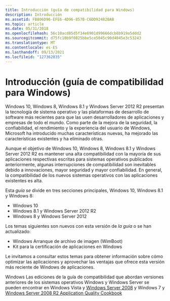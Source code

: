 ```yaml
---
title: Introducción (guía de compatibilidad para Windows)
description: Introducción
ms.assetid: FB806D96-EFE6-4D96-857B-C6DD92482BAB
ms.topic: article
ms.date: 05/31/2018
ms.openlocfilehash: 56c10acd85d5f34e6901d99666dcb8b919a5ddd2
ms.sourcegitcommit: d75fc10b9f0825bbe5ce5045c90d4045e3c53243
ms.translationtype: MT
ms.contentlocale: es-ES
ms.lasthandoff: 09/13/2021
ms.locfileid: "127362835"
---
```

# <a name="introduction-compatibility-cookbook-for-windows"></a>Introducción (guía de compatibilidad para Windows)

Windows 10, Windows 8, Windows 8.1 y Windows Server 2012 R2 presentan la tecnología de sistema operativo y las plataformas de desarrollo de software más recientes para que las usen desarrolladores de aplicaciones y empresas de todo el mundo. Como parte de la mejora de la seguridad, la confiabilidad, el rendimiento y la experiencia del usuario de Windows, Microsoft ha introducido muchas características nuevas, ha mejorado las características existentes y ha eliminado otras.

Aunque el objetivo de Windows 10, Windows 8, Windows 8.1 y Windows Server 2012 R2 es mantener una alta compatibilidad con la mayoría de sus aplicaciones respectivas escritas para sistemas operativos publicados anteriormente, algunas interrupciones de compatibilidad son inevitables debido a innovaciones, mayor seguridad y mayor confiabilidad. En general, la compatibilidad de los nuevos sistemas operativos con las aplicaciones existentes es alta.

Esta *guía se* divide en tres secciones principales, Windows 10, Windows 8.1 y Windows 8:

-   Windows 10
-   Windows 8.1 y Windows Server 2012 R2
-   Windows 8 y Windows Server 2012

Los temas siguientes son nuevos con esta versión de *la guía* o se han actualizado:

-   Windows Arranque de archivo de imagen (WimBoot)
-   Kit para la certificación de aplicaciones en Windows

Le invitamos a consultar estos temas para obtener información sobre cómo optimizar las aplicaciones y aprovechar las ventajas que ofrece esta versión más reciente de Windows de aplicaciones.

Windows Las ediciones de la guía de compatibilidad que abordan versiones anteriores de los sistemas operativos Windows y Windows Server se pueden encontrar en Windows Vista y [Windows Server 2008](/previous-versions/bb757005(v=msdn.10)) y Windows 7 y [Windows Server 2008 R2 Application Quality Cookbook](/windows/desktop/Win7AppQual/windows-7-application-quality-cookbook)

 

 
